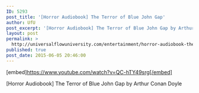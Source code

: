 ```yaml
---
ID: 5293
post_title: '[Horror Audiobook] The Terror of Blue John Gap'
author: UfU
post_excerpt: '[Horror Audiobook] The Terror of Blue John Gap by Arthur Conan Doyle'
layout: post
permalink: >
  http://universalflowuniversity.com/entertainment/horror-audiobook-the-terror-of-blue-john-gap/
published: true
post_date: 2015-06-05 20:46:00
---
```

[embed]https://www.youtube.com/watch?v=QC-hTY49srg[/embed]<br>
<p>[Horror Audiobook] The Terror of Blue John Gap by Arthur Conan Doyle</p>
